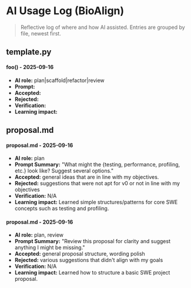 # AI Usage Log (BioAlign)

> Reflective log of where and how AI assisted. Entries are grouped by file, newest first.

## template.py

#### foo() - 2025-09-16
- **AI role:** plan|scaffold|refactor|review
- **Prompt:** 
- **Accepted:** 
- **Rejected:** 
- **Verification:**
- **Learning impact:** 

## proposal.md

#### proposal.md - 2025-09-16
- **AI role:** plan
- **Prompt Summary:** "What might the {testing, performance, profiling, etc.} look like? Suggest several options."
- **Accepted:** general ideas that are in line with my objectives.
- **Rejected:** suggestions that were not apt for v0 or not in line with my objectives
- **Verification:** N/A
- **Learning impact:** Learned simple structures/patterns for core SWE concepts such as testing and profiling.

#### proposal.md - 2025-09-16
- **AI role:** plan, review
- **Prompt Summary:** "Review this proposal for clarity and suggest anything I might be missing."
- **Accepted:** general proposal structure, wording polish
- **Rejected:** various suggestions that didn't align with my goals
- **Verification:** N/A
- **Learning impact:** Learned how to structure a basic SWE project proposal.